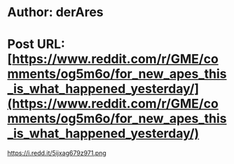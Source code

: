 # Author: derAres
# Post URL: [https://www.reddit.com/r/GME/comments/og5m6o/for_new_apes_this_is_what_happened_yesterday/](https://www.reddit.com/r/GME/comments/og5m6o/for_new_apes_this_is_what_happened_yesterday/)


https://i.redd.it/5ijxag679z971.png